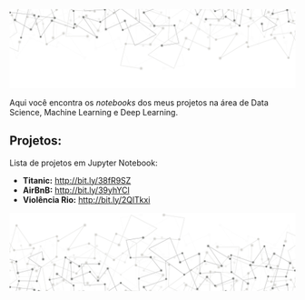 <p align="center">
  <img src="/img/img_readme_sup.JPEG" >
</p>




Aqui você encontra os *notebooks* dos meus projetos na área de Data Science, Machine Learning e Deep Learning.

## Projetos:
Lista de projetos em Jupyter Notebook:
* __Titanic:__ http://bit.ly/38fR9SZ
* __AirBnB:__ http://bit.ly/39yhYCl
* __Violência Rio:__ http://bit.ly/2QlTkxi




<p align="center">
  <img src="/img/img_readme_inf.JPEG" >
</p>
